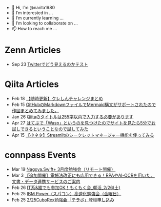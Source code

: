 - 👋 Hi, I’m @narita1980
- 👀 I’m interested in ...
- 🌱 I’m currently learning ...
- 💞️ I’m looking to collaborate on ...
- 📫 How to reach me ...

# Zenn Articles

<!-- profile updater begin: zenn -->
- Sep 23 [Twitterでどう見えるのかテスト](https://zenn.dev/narita1980/articles/cbb21f8d7f785752d6ac)
<!-- profile updater end: zenn -->

# Qiita Articles

<!-- profile updater begin: qiita -->
- Feb 18 [【随時更新】クレしんチャレンジまとめ](https://qiita.com/narita1980/items/03d9a24b7ac1fdf81b18)
- Feb 15 [GitHubのMarkdownファイルでMermaid構文がサポートされたので作図まとめてみました。](https://qiita.com/narita1980/items/2cc69fc1d481e4ee6b08)
- Jan 26 [Qiitaのタイトルは255字以内で入力する必要があります](https://qiita.com/narita1980/items/545e2dc92bd9385cbcb7)
- Apr 27 [はてぶで「Wasp」というのを見つけたのでサイトを見たら5分でお試しできるということなので試してみた](https://qiita.com/narita1980/items/4911d7b2f0b206ecf8a9)
- Apr 15 [【小ネタ】Streamlitのシークレットマネージャー機能を使ってみる](https://qiita.com/narita1980/items/bad3ea8ffa60f6891fbd)
<!-- profile updater end: qiita -->

# connpass Events

<!-- profile updater begin: connpass -->
- Mar 19 [Nagoya.Swift+ 3月度勉強会（リモート開催）](https://nagoyaswiftplus.connpass.com/event/240214/)
- Mar 3 [【追加開催】電帳法改正にも応用できる！RPAやAI-OCRを用いた、文書・データ連携サービスのご案内](https://connpass.com/event/240164/)
- Feb 26 [IT系&誰でも参加OK！もくもく会_朝活_2/26(土)](https://morimori.connpass.com/event/240213/)
- Feb 25 [IBM Power（スパコン）高速化勉強会（金曜日）](https://performanceoptimization.connpass.com/event/240197/)
- Feb 25 [2/25CuboRex勉強会「テラボ」登壇申し込み](https://telab.connpass.com/event/240180/)
<!-- profile updater end: connpass -->

<!---
narita1980/narita1980 is a ✨ special ✨ repository because its `README.md` (this file) appears on your GitHub profile.
You can click the Preview link to take a look at your changes.
--->
